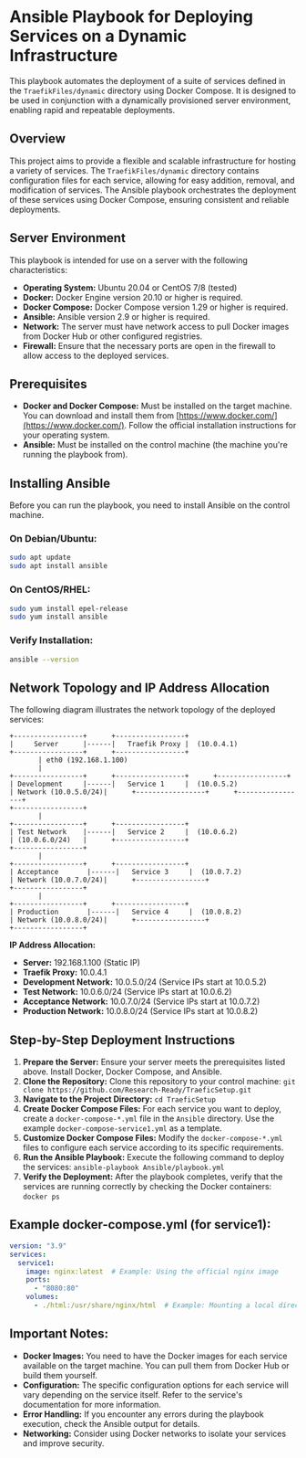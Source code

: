 # Ansible Playbook for Deploying Services on a Dynamic Infrastructure

This playbook automates the deployment of a suite of services defined in the `TraefikFiles/dynamic` directory using Docker Compose. It is designed to be used in conjunction with a dynamically provisioned server environment, enabling rapid and repeatable deployments.

## Overview

This project aims to provide a flexible and scalable infrastructure for hosting a variety of services. The `TraefikFiles/dynamic` directory contains configuration files for each service, allowing for easy addition, removal, and modification of services. The Ansible playbook orchestrates the deployment of these services using Docker Compose, ensuring consistent and reliable deployments.

## Server Environment

This playbook is intended for use on a server with the following characteristics:

*   **Operating System:** Ubuntu 20.04 or CentOS 7/8 (tested)
*   **Docker:** Docker Engine version 20.10 or higher is required.
*   **Docker Compose:** Docker Compose version 1.29 or higher is required.
*   **Ansible:** Ansible version 2.9 or higher is required.
*   **Network:** The server must have network access to pull Docker images from Docker Hub or other configured registries.
*   **Firewall:** Ensure that the necessary ports are open in the firewall to allow access to the deployed services.

## Prerequisites

- **Docker and Docker Compose:** Must be installed on the target machine. You can download and install them from [https://www.docker.com/](https://www.docker.com/). Follow the official installation instructions for your operating system.
- **Ansible:** Must be installed on the control machine (the machine you're running the playbook from).

## Installing Ansible

Before you can run the playbook, you need to install Ansible on the control machine.

### On Debian/Ubuntu:
```bash
sudo apt update
sudo apt install ansible
```

### On CentOS/RHEL:
```bash
sudo yum install epel-release
sudo yum install ansible
```

### Verify Installation:
```bash
ansible --version
```

## Network Topology and IP Address Allocation

The following diagram illustrates the network topology of the deployed services:

```
+-----------------+      +-----------------+
|     Server      |------|   Traefik Proxy |  (10.0.4.1)
+-----------------+      +-----------------+
       | eth0 (192.168.1.100)
       |
+-----------------+      +-----------------+      +-----------------+
| Development     |------|   Service 1     |  (10.0.5.2)
| Network (10.0.5.0/24)|      +-----------------+      +-----------------+
+-----------------+
       |
+-----------------+      +-----------------+
| Test Network    |------|   Service 2     |  (10.0.6.2)
| (10.0.6.0/24)   |      +-----------------+
+-----------------+
       |
+-----------------+      +-----------------+
| Acceptance       |------|   Service 3     |  (10.0.7.2)
| Network (10.0.7.0/24)|      +-----------------+
+-----------------+
       |
+-----------------+      +-----------------+
| Production       |------|   Service 4     |  (10.0.8.2)
| Network (10.0.8.0/24)|      +-----------------+
+-----------------+
```

**IP Address Allocation:**

*   **Server:** 192.168.1.100 (Static IP)
*   **Traefik Proxy:** 10.0.4.1
*   **Development Network:** 10.0.5.0/24 (Service IPs start at 10.0.5.2)
*   **Test Network:** 10.0.6.0/24 (Service IPs start at 10.0.6.2)
*   **Acceptance Network:** 10.0.7.0/24 (Service IPs start at 10.0.7.2)
*   **Production Network:** 10.0.8.0/24 (Service IPs start at 10.0.8.2)

## Step-by-Step Deployment Instructions

1.  **Prepare the Server:** Ensure your server meets the prerequisites listed above. Install Docker, Docker Compose, and Ansible.
2.  **Clone the Repository:** Clone this repository to your control machine: `git clone https://github.com/Research-Ready/TraeficSetup.git`
3.  **Navigate to the Project Directory:** `cd TraeficSetup`
4.  **Create Docker Compose Files:** For each service you want to deploy, create a `docker-compose-*.yml` file in the `Ansible` directory. Use the example `docker-compose-service1.yml` as a template.
5.  **Customize Docker Compose Files:** Modify the `docker-compose-*.yml` files to configure each service according to its specific requirements.
6.  **Run the Ansible Playbook:** Execute the following command to deploy the services: `ansible-playbook Ansible/playbook.yml`
7.  **Verify the Deployment:** After the playbook completes, verify that the services are running correctly by checking the Docker containers: `docker ps`

## Example docker-compose.yml (for service1):

```yaml
version: "3.9"
services:
  service1:
    image: nginx:latest  # Example: Using the official nginx image
    ports:
      - "8080:80"
    volumes:
      - ./html:/usr/share/nginx/html  # Example: Mounting a local directory to serve static content
```

## Important Notes:

*   **Docker Images:** You need to have the Docker images for each service available on the target machine. You can pull them from Docker Hub or build them yourself.
*   **Configuration:** The specific configuration options for each service will vary depending on the service itself. Refer to the service's documentation for more information.
*   **Error Handling:** If you encounter any errors during the playbook execution, check the Ansible output for details.
*   **Networking:**  Consider using Docker networks to isolate your services and improve security.
